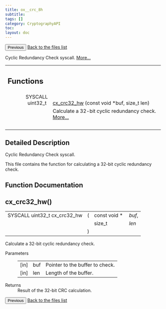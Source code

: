 ```yaml
---
title: ox__crc_8h
subtitle:
tags: []
category: CryptographyAPI
toc:
layout: doc
---
```


<button class="uk-button uk-button-default uk-button-small uk-margin-medium-top" onclick="history.back()">Previous</button>
<a class="uk-button uk-button-default uk-button-small uk-margin-medium-top crypto-button" href="../../crypto-api/files">Back to the files list</a>


<p>Cyclic Redundancy Check syscall.  
<a href="#details">More...</a></p>
<table class="memberdecls">
<tr class="heading"><td colspan="2"><h2 class="groupheader"><a name="func-members"></a>
Functions</h2></td></tr>
<tr class="memitem:a33022284e3b405eedf1c1ae90e164d3c"><td class="memItemLeft" align="right" valign="top">SYSCALL uint32_t&#160;</td><td class="memItemRight" valign="bottom"><a class="el" href="../ox__crc_8h#a33022284e3b405eedf1c1ae90e164d3c">cx_crc32_hw</a> (const void *buf, size_t len)</td></tr>
<tr class="memdesc:a33022284e3b405eedf1c1ae90e164d3c"><td class="mdescLeft">&#160;</td><td class="mdescRight">Calculate a 32-bit cyclic redundancy check.  <a href="#a33022284e3b405eedf1c1ae90e164d3c">More...</a><br /></td></tr>
<tr class="separator:a33022284e3b405eedf1c1ae90e164d3c"><td class="memSeparator" colspan="2">&#160;</td></tr>
</table>
<a name="details" id="details"></a>

## Detailed Description

<div class="textblock"><p>Cyclic Redundancy Check syscall. </p>
<p>This file contains the function for calculating a 32-bit cyclic redundancy check. </p>
</div><h2 class="groupheader">Function Documentation</h2>
<a id="a33022284e3b405eedf1c1ae90e164d3c"></a>
<h2 class="memtitle">cx_crc32_hw()</h2>

<div class="memitem">
<div class="memproto">
      <table class="memname">
        <tr>
          <td class="memname">SYSCALL uint32_t cx_crc32_hw </td>
          <td>(</td>
          <td class="paramtype">const void *&#160;</td>
          <td class="paramname"><em>buf</em>, </td>
        </tr>
        <tr>
          <td class="paramkey"></td>
          <td></td>
          <td class="paramtype">size_t&#160;</td>
          <td class="paramname"><em>len</em>&#160;</td>
        </tr>
        <tr>
          <td></td>
          <td>)</td>
          <td></td><td></td>
        </tr>
      </table>
</div><div class="memdoc">

<p>Calculate a 32-bit cyclic redundancy check. </p>
<dl class="params"><dt>Parameters</dt><dd>
  <table class="params">
    <tr><td class="paramdir">[in]</td><td class="paramname">buf</td><td>Pointer to the buffer to check.</td></tr>
    <tr><td class="paramdir">[in]</td><td class="paramname">len</td><td>Length of the buffer.</td></tr>
  </table>
  </dd>
</dl>
<dl class="section return"><dt>Returns</dt><dd>Result of the 32-bit CRC calculation. </dd></dl>

</div>
</div>
<button class="uk-button uk-button-default uk-button-small uk-margin-medium-top" onclick="history.back()">Previous</button>
<a class="uk-button uk-button-default uk-button-small uk-margin-medium-top crypto-button" href="../../crypto-api/files">Back to the files list</a>
